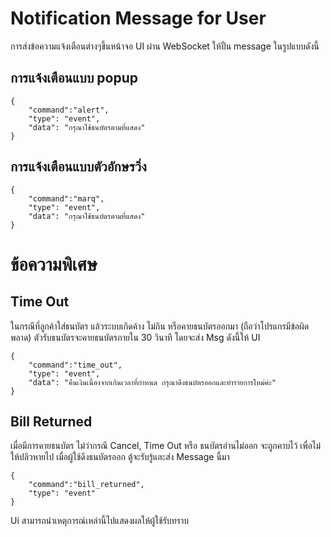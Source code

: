 # Notification Message for User
การส่งข้อความแจ้งเตือนต่างๆขึ้นหน้าจอ UI ผ่าน WebSocket ให้ปั้น message ในรูปแบบดังนี้
## การแจ้งเตือนแบบ popup
```
{
    "command":"alert",
    "type": "event",
    "data": "กรุณาใช้ธนบัตรตามที่แสดง"
}
```
## การแจ้งเตือนแบบตัวอักษรวิ่ง
```
{
    "command":"marq",
    "type": "event",
    "data": "กรุณาใช้ธนบัตรตามที่แสดง"
}
```

# ข้อความพิเศษ
## Time Out
ในกรณีที่ลูกค้าใส่ธนบัตร แล้วระบบเกิดค้าง ไม่กิน หรือคายธนบัตรออกมา (ถือว่าโปรแกรมีข้อผิดพลาด) ตัวรับธนบัตรจะคายธนบัตรภายใน 30 วินาที โดยจะส่ง Msg ดังนี้ให้ UI
```
{
    "command":"time_out",
    "type": "event",
    "data": "คืนเงินเนื่องจากเกินเวลาที่กำหนด กรุณาดึงธนบัตรออกและทำรายการใหม่ค่ะ"
}
```

## Bill Returned
เมื่อมีการคายธนบัตร ไม่ว่ากรณี Cancel, Time Out หรือ ธนบัตรอ่านไม่ออก จะถูกคาบไว้ เพื่อไม่ให้ปลิวหายไป เมื่อผู้ใช้ดึงธนบัตรออก ตู้จะรับรู้และส่ง Message นี้มา
```
{
    "command":"bill_returned",
    "type": "event"
}
```

Ui สามารถนำเหตุการณ์เหล่านี้ไปแสดงผลให้ผู้ใช้รับทราบ